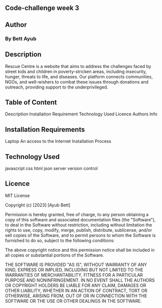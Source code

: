 ## Code-challenge week 3

## Author
### By Bett Ayub

## Description

Rescue Centre is a website that aims to address the challenges faced by street kids and children in poverty-stricken areas, including insecurity, hunger, threats to life, and diseases. Our platform connects communities, NGOs, and well-wishers to combat these issues through donations and outreach, providing support to the underprivileged.

## Table of Content

Description
Installation Requirement
Technology Used 
Licence
Authors Info




## Installation Requirements

Laptop
An access to the Internet
Installation Process



## Technology Used

javascript
css
html
json server
version control



## Licence

MIT License

Copyright (c) [2023] [Ayub Bett]

Permission is hereby granted, free of charge, to any person obtaining a copy
of this software and associated documentation files (the "Software"), to deal
in the Software without restriction, including without limitation the rights
to use, copy, modify, merge, publish, distribute, sublicense, and/or sell
copies of the Software, and to permit persons to whom the Software is
furnished to do so, subject to the following conditions:

The above copyright notice and this permission notice shall be included in all
copies or substantial portions of the Software.

THE SOFTWARE IS PROVIDED "AS IS", WITHOUT WARRANTY OF ANY KIND, EXPRESS OR
IMPLIED, INCLUDING BUT NOT LIMITED TO THE WARRANTIES OF MERCHANTABILITY,
FITNESS FOR A PARTICULAR PURPOSE AND NONINFRINGEMENT. IN NO EVENT SHALL THE
AUTHORS OR COPYRIGHT HOLDERS BE LIABLE FOR ANY CLAIM, DAMAGES OR OTHER
LIABILITY, WHETHER IN AN ACTION OF CONTRACT, TORT OR OTHERWISE, ARISING FROM,
OUT OF OR IN CONNECTION WITH THE SOFTWARE OR THE USE OR OTHER DEALINGS IN THE
SOFTWARE.
